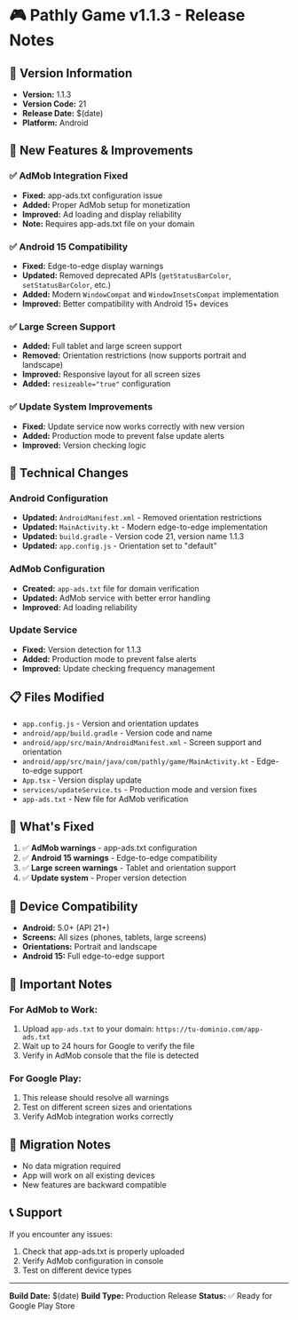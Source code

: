 # 🎮 Pathly Game v1.1.3 - Release Notes

## 📱 Version Information
- **Version:** 1.1.3
- **Version Code:** 21
- **Release Date:** $(date)
- **Platform:** Android

## 🚀 New Features & Improvements

### ✅ **AdMob Integration Fixed**
- **Fixed:** app-ads.txt configuration issue
- **Added:** Proper AdMob setup for monetization
- **Improved:** Ad loading and display reliability
- **Note:** Requires app-ads.txt file on your domain

### ✅ **Android 15 Compatibility**
- **Fixed:** Edge-to-edge display warnings
- **Updated:** Removed deprecated APIs (`getStatusBarColor`, `setStatusBarColor`, etc.)
- **Added:** Modern `WindowCompat` and `WindowInsetsCompat` implementation
- **Improved:** Better compatibility with Android 15+ devices

### ✅ **Large Screen Support**
- **Added:** Full tablet and large screen support
- **Removed:** Orientation restrictions (now supports portrait and landscape)
- **Improved:** Responsive layout for all screen sizes
- **Added:** `resizeable="true"` configuration

### ✅ **Update System Improvements**
- **Fixed:** Update service now works correctly with new version
- **Added:** Production mode to prevent false update alerts
- **Improved:** Version checking logic

## 🔧 Technical Changes

### Android Configuration
- **Updated:** `AndroidManifest.xml` - Removed orientation restrictions
- **Updated:** `MainActivity.kt` - Modern edge-to-edge implementation
- **Updated:** `build.gradle` - Version code 21, version name 1.1.3
- **Updated:** `app.config.js` - Orientation set to "default"

### AdMob Configuration
- **Created:** `app-ads.txt` file for domain verification
- **Updated:** AdMob service with better error handling
- **Improved:** Ad loading reliability

### Update Service
- **Fixed:** Version detection for 1.1.3
- **Added:** Production mode to prevent false alerts
- **Improved:** Update checking frequency management

## 📋 Files Modified
- `app.config.js` - Version and orientation updates
- `android/app/build.gradle` - Version code and name
- `android/app/src/main/AndroidManifest.xml` - Screen support and orientation
- `android/app/src/main/java/com/pathly/game/MainActivity.kt` - Edge-to-edge support
- `App.tsx` - Version display update
- `services/updateService.ts` - Production mode and version fixes
- `app-ads.txt` - New file for AdMob verification

## 🎯 What's Fixed
1. ✅ **AdMob warnings** - app-ads.txt configuration
2. ✅ **Android 15 warnings** - Edge-to-edge compatibility
3. ✅ **Large screen warnings** - Tablet and orientation support
4. ✅ **Update system** - Proper version detection

## 📱 Device Compatibility
- **Android:** 5.0+ (API 21+)
- **Screens:** All sizes (phones, tablets, large screens)
- **Orientations:** Portrait and landscape
- **Android 15:** Full edge-to-edge support

## 🚨 Important Notes

### For AdMob to Work:
1. Upload `app-ads.txt` to your domain: `https://tu-dominio.com/app-ads.txt`
2. Wait up to 24 hours for Google to verify the file
3. Verify in AdMob console that the file is detected

### For Google Play:
1. This release should resolve all warnings
2. Test on different screen sizes and orientations
3. Verify AdMob integration works correctly

## 🔄 Migration Notes
- No data migration required
- App will work on all existing devices
- New features are backward compatible

## 📞 Support
If you encounter any issues:
1. Check that app-ads.txt is properly uploaded
2. Verify AdMob configuration in console
3. Test on different device types

---

**Build Date:** $(date)
**Build Type:** Production Release
**Status:** ✅ Ready for Google Play Store 